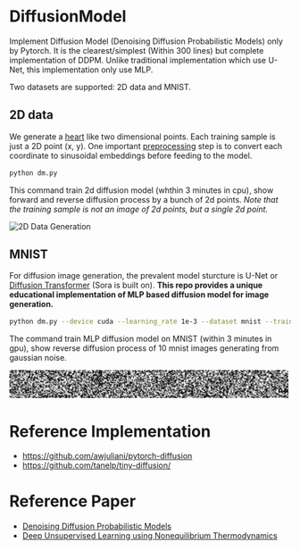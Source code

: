 # DiffusionModel
Implement Diffusion Model (Denoising Diffusion Probabilistic Models) only by Pytorch. It is the clearest/simplest (Within 300 lines) but complete implementation of DDPM. Unlike traditional implementation which use U-Net, this implementation only use MLP. 

Two datasets are supported: 2D data and MNIST.

## 2D data
We generate a [heart](https://mathworld.wolfram.com/HeartCurve.html) like two dimensional points. Each training sample is just a 2D point (x, y). One important [preprocessing](https://arxiv.org/abs/2006.10739) step is to convert each coordinate to sinusoidal embeddings before feeding to the model. 

```bash
python dm.py
```
This command train 2d diffusion model (whthin 3 minutes in cpu), show forward and reverse diffusion process by a bunch of 2d points. *Note that the training sample is not an image of 2d points, but a single 2d point.*

![2D Data Generation](images/animation_2d.gif)

## MNIST
For diffusion image generation, the prevalent model sturcture is U-Net or [Diffusion Transformer](https://arxiv.org/abs/2212.09748) (Sora is built on). **This repo provides a unique educational implementation of MLP based diffusion model for image generation.** 

```bash
python dm.py --device cuda --learning_rate 1e-3 --dataset mnist --train_batch_size 128 --eval_batch_size 10 --num_epochs 200  --num_timesteps 1000 --embedding_size 100 --hidden_size 2048 --hidden_layers 5 --show_image_step 50
```
The command train MLP diffusion model on MNIST (within 3 minutes in gpu), show reverse diffusion process of 10 mnist images generating from gaussian noise. 


<img src="images/animation_mnist.gif" alt="drawing" width="500"/>

# Reference Implementation
- https://github.com/awjuliani/pytorch-diffusion
- https://github.com/tanelp/tiny-diffusion/

# Reference Paper
- [Denoising Diffusion Probabilistic Models](https://arxiv.org/abs/2006.11239)
- [Deep Unsupervised Learning using Nonequilibrium Thermodynamics](https://arxiv.org/abs/1503.03585)
